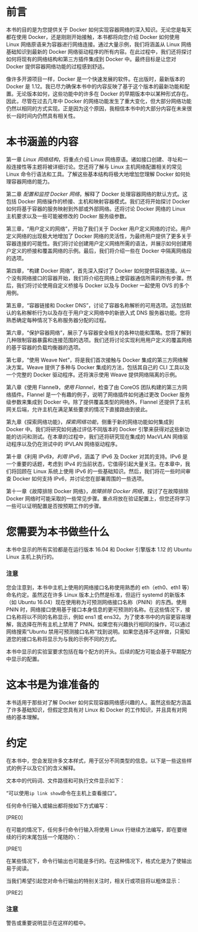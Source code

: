 # 前言

本书的目的是为您提供关于 Docker 如何实现容器网络的深入知识。无论您是每天都在使用 Docker，还是刚刚开始接触，本书都将向您介绍 Docker 如何使用 Linux 网络原语来为容器进行网络连接。通过大量示例，我们将涵盖从 Linux 网络基础知识到最新的 Docker 网络驱动程序的所有内容。在此过程中，我们还将探讨如何将现有的网络结构和第三方插件集成到 Docker 中。最终目标是让您对 Docker 提供容器网络功能的过程感到舒适。

像许多开源项目一样，Docker 是一个快速发展的软件。在出版时，最新版本的 Docker 是 1.12。我已尽力确保本书中的内容反映了基于这个版本的最新功能和配置。无论版本如何，这些功能中的许多在 Docker 的早期版本中以某种形式存在。因此，尽管在过去几年中 Docker 的网络功能发生了重大变化，但大部分网络功能仍然以相同的方式实现。正是因为这个原因，我相信本书中的大部分内容在未来很长一段时间内仍然具有相关性。

# **本书涵盖的内容**

第一章 *Linux 网络结构*，将重点介绍 Linux 网络原语。诸如接口创建、寻址和一般连接性等主题将被详细讨论。您还将了解与 Linux 主机网络配置相关的常见 Linux 命令行语法和工具。了解这些基本结构将极大地增加您理解 Docker 如何处理容器网络的能力。

第二章 *配置和监控 Docker 网络*，解释了 Docker 处理容器网络的默认方式。这包括 Docker 网络操作的桥接、主机和映射容器模式。我们还将开始探讨 Docker 如何将基于容器的服务映射到外部或外部网络。还将讨论 Docker 网络的 Linux 主机要求以及一些可能被修改的 Docker 服务级参数。

第三章，“用户定义的网络”，开始了我们关于 Docker 用户定义网络的讨论。用户定义网络的出现极大地增加了 Docker 网络的灵活性，为最终用户提供了更多关于容器连接的可能性。我们将讨论创建用户定义网络所需的语法，并展示如何创建用户定义的桥接和覆盖网络的示例。最后，我们将介绍一些在 Docker 中隔离网络段的选项。

第四章，“构建 Docker 网络”，首先深入探讨了 Docker 如何提供容器连接。从一个没有网络接口的容器开始，我们将介绍在网络上使容器通信所需的所有步骤。然后，我们将讨论使用自定义桥接与 Docker 以及与 Docker 一起使用 OVS 的多个用例。

第五章，“容器链接和 Docker DNS”，讨论了容器名称解析的可用选项。这包括默认的名称解析行为以及存在于用户定义网络中的新嵌入式 DNS 服务器功能。您将熟悉确定每种情况下名称服务器分配的过程。

第六章，“保护容器网络”，展示了与容器安全相关的各种功能和策略。您将了解到几种限制容器暴露和连接范围的选项。我们还将讨论实现利用用户定义的覆盖网络的基于容器的负载均衡器的选项。

第七章，“使用 Weave Net”，将是我们首次接触与 Docker 集成的第三方网络解决方案。Weave 提供了多种与 Docker 集成的方法，包括其自己的 CLI 工具以及一个完整的 Docker 驱动程序。还将演示使用 Weave 提供网络隔离的示例。

第八章《使用 Flannel》，*使用 Flannel*，检查了由 CoreOS 团队构建的第三方网络插件。Flannel 是一个有趣的例子，说明了网络插件如何通过更改 Docker 服务级参数来集成到 Docker 中。除了提供覆盖类型的网络外，Flannel 还提供了主机网关后端，允许主机在满足某些要求的情况下直接路由到彼此。

第九章《探索网络功能》，*探索网络功能*，侧重于新的网络功能如何集成到 Docker 中。我们将研究如何通过评估不同版本的 Docker 引擎来获得对这些新功能的访问和测试。在本章的过程中，我们还将研究现在集成的 MacVLAN 网络驱动程序以及仍在测试中的 IPVLAN 网络驱动程序。

第十章《利用 IPv6》，*利用 IPv6*，涵盖了 IPv6 及 Docker 对其的支持。IPv6 是一个重要的话题，考虑到 IPv4 的当前状态，它值得引起大量关注。在本章中，我们将回顾在 Linux 系统上使用 IPv6 的一些基础知识。然后，我们将花一些时间审查 Docker 如何支持 IPv6，并讨论您在部署周围的一些选项。

第十一章《故障排除 Docker 网络》，*故障排除 Docker 网络*，探讨了在故障排除 Docker 网络时可能采取的一些常见步骤。重点将放在验证配置上，但您还将学习一些可以证明配置是否按预期工作的步骤。

# 您需要为本书做些什么

本书中显示的所有实验都是在运行版本 16.04 和 Docker 引擎版本 1.12 的 Ubuntu Linux 主机上执行的。

### 注意

您会注意到，本书中主机上使用的网络接口名称使用熟悉的 eth（eth0、eth1 等）命名约定。虽然这在许多 Linux 版本上仍然是标准，但运行 systemd 的新版本（如 Ubuntu 16.04）现在使用称为可预测网络接口名称（PNIN）的东西。使用 PNIN 时，网络接口使用基于接口本身信息的更可预测的名称。在这些情况下，接口名称将以不同的名称显示，例如 ens1 或 ens32。为了使本书中的内容更容易理解，我选择在所有主机上禁用了 PNIN。如果您有兴趣执行相同的操作，可以通过网络搜索“Ubuntu 禁用可预测接口名称”找到说明。如果您选择不这样做，只需知道您的接口名称将显示为与我的示例不同的方式。

本书中显示的实验室要求包括在每个配方的开头。后续的配方可能会基于早期配方中显示的配置。

# 这本书是为谁准备的

本书适用于那些对了解 Docker 如何实现容器网络感兴趣的人。虽然这些配方涵盖了许多基础知识，但假定您具有对 Linux 和 Docker 的工作知识，并且具有对网络的基本理解。

# 约定

在本书中，您会发现许多文本样式，用于区分不同类型的信息。以下是一些这些样式的例子以及它们的含义解释。

文本中的代码词、文件路径和可执行文件显示如下：

“可以使用`ip link show`命令在主机上查看接口”。

任何命令行输入或输出都将按如下方式编写：

[PRE0]

在可能的情况下，任何多行命令行输入将使用 Linux 行继续方法编写，即在要继续的行的末尾包括一个尾随的`\`：

[PRE1]

在某些情况下，命令行输出也可能是多行的。在这种情况下，格式化是为了使输出易于阅读。

当我们希望引起您对命令行输出的特别关注时，相关行或项目将以粗体显示：

[PRE2]

### 注意

警告或重要说明显示在这样的框中。
